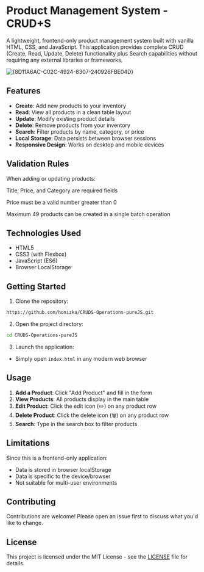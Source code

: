 # Product Management System - CRUD+S

A lightweight, frontend-only product management system built with vanilla HTML, CSS, and JavaScript. This application provides complete CRUD (Create, Read, Update, Delete) functionality plus Search capabilities without requiring any external libraries or frameworks.

![{8D11A6AC-C02C-4924-8307-240926FBE04D}](https://github.com/user-attachments/assets/0da82f90-d6fe-496e-8f64-4858f4e79b6c)


## Features

- **Create**: Add new products to your inventory
- **Read**: View all products in a clean table layout
- **Update**: Modify existing product details
- **Delete**: Remove products from your inventory
- **Search**: Filter products by name, category, or price
- **Local Storage**: Data persists between browser sessions
- **Responsive Design**: Works on desktop and mobile devices

## Validation Rules
When adding or updating products:

Title, Price, and Category are required fields

Price must be a valid number greater than 0

Maximum 49 products can be created in a single batch operation

## Technologies Used

- HTML5
- CSS3 (with Flexbox)
- JavaScript (ES6)
- Browser LocalStorage

## Getting Started

1. Clone the repository:
```bash
https://github.com/honizka/CRUDS-Operations-pureJS.git
```

2. Open the project directory:
```bash
cd CRUDS-Operations-pureJS
```

3. Launch the application:
- Simply open `index.html` in any modern web browser

## Usage

1. **Add a Product**: Click "Add Product" and fill in the form
2. **View Products**: All products display in the main table
3. **Edit Product**: Click the edit icon (✏️) on any product row
4. **Delete Product**: Click the delete icon (🗑️) on any product row
5. **Search**: Type in the search box to filter products

## Limitations

Since this is a frontend-only application:
- Data is stored in browser localStorage
- Data is specific to the device/browser
- Not suitable for multi-user environments

## Contributing

Contributions are welcome! Please open an issue first to discuss what you'd like to change.

## License

This project is licensed under the MIT License - see the [LICENSE](LICENSE) file for details.

